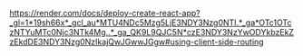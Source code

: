 



https://render.com/docs/deploy-create-react-app?_gl=1*19sh66x*_gcl_au*MTU4NDc5Mzg5LjE3NDY3Nzg0NTI.*_ga*OTc1OTczNTYuMTc0Njc3NTk4Mg..*_ga_QK9L9QJC5N*czE3NDY3NzYwODYkbzEkZzEkdDE3NDY3Nzg0NzIkajQwJGwwJGgw#using-client-side-routing